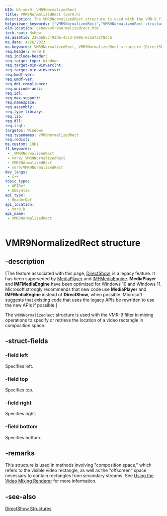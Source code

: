 ```yaml
---
UID: NS:vmr9._VMR9NormalizedRect
title: VMR9NormalizedRect (vmr9.h)
description: The VMR9NormalizedRect structure is used with the VMR-9 filter in mixing operations to specify or retrieve the location of a video rectangle in composition space.
helpviewer_keywords: ["VMR9NormalizedRect","VMR9NormalizedRect structure [DirectShow]","VMR9NormalizedRectStructure","dshow.vmr9normalizedrect","vmr9/VMR9NormalizedRect"]
old-location: dshow\vmr9normalizedrect.htm
tech.root: dshow
ms.assetid: 226b685c-92da-45c3-b99a-6c1e732f8dc6
ms.date: 4/26/2023
ms.keywords: VMR9NormalizedRect, VMR9NormalizedRect structure [DirectShow], VMR9NormalizedRectStructure, dshow.vmr9normalizedrect, vmr9/VMR9NormalizedRect
req.header: vmr9.h
req.include-header: 
req.target-type: Windows
req.target-min-winverclnt: 
req.target-min-winversvr: 
req.kmdf-ver: 
req.umdf-ver: 
req.ddi-compliance: 
req.unicode-ansi: 
req.idl: 
req.max-support: 
req.namespace: 
req.assembly: 
req.type-library: 
req.lib: 
req.dll: 
req.irql: 
targetos: Windows
req.typenames: VMR9NormalizedRect
req.redist: 
ms.custom: 19H1
f1_keywords:
 - _VMR9NormalizedRect
 - vmr9/_VMR9NormalizedRect
 - VMR9NormalizedRect
 - vmr9/VMR9NormalizedRect
dev_langs:
 - c++
topic_type:
 - APIRef
 - kbSyntax
api_type:
 - HeaderDef
api_location:
 - Vmr9.h
api_name:
 - VMR9NormalizedRect
---
```


# VMR9NormalizedRect structure


## -description

\[The feature associated with this page, [DirectShow](/windows/win32/directshow/directshow), is a legacy feature. It has been superseded by [MediaPlayer](/uwp/api/Windows.Media.Playback.MediaPlayer) and [IMFMediaEngine](/windows/win32/api/mfmediaengine/nn-mfmediaengine-imfmediaengine). **MediaPlayer** and **IMFMediaEngine** have been optimized for Windows 10 and Windows 11. Microsoft strongly recommends that new code use **MediaPlayer** and **IMFMediaEngine** instead of **DirectShow**, when possible. Microsoft suggests that existing code that uses the legacy APIs be rewritten to use the new APIs if possible.\]

The <code>VMR9NormalizedRect</code> structure is used with the VMR-9 filter in mixing operations to specify or retrieve the location of a video rectangle in composition space.

## -struct-fields

### -field left

Specifies left.

### -field top

Specifies top.

### -field right

Specifies right.

### -field bottom

Specifies bottom.

## -remarks

This structure is used in methods involving "composition space," which refers to the visible video rectangle, as well as the "offscreen" space necessary to contain rectangles from secondary streams. See <a href="/windows/desktop/DirectShow/using-the-video-mixing-renderer">Using the Video Mixing Renderer</a> for more information.

## -see-also

<a href="/windows/desktop/DirectShow/directshow-structures">DirectShow Structures</a>